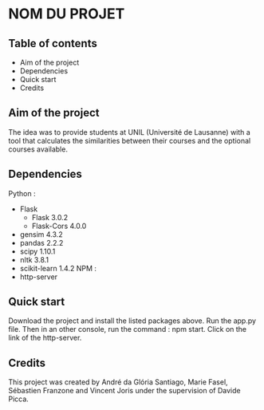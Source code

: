 # NOM DU PROJET

## Table of contents

- Aim of the project
- Dependencies
- Quick start
- Credits

## Aim of the project
The idea was to provide students at UNIL (Université de Lausanne) with a tool that calculates the similarities between their courses and the optional courses available.

## Dependencies
Python :
- Flask
    - Flask 3.0.2
    - Flask-Cors 4.0.0
- gensim 4.3.2
- pandas 2.2.2
- scipy 1.10.1
- nltk 3.8.1
- scikit-learn 1.4.2
NPM :
- http-server

## Quick start
Download the project and install the listed packages above. Run the app.py file. Then in an other console, run the command : npm start. Click on the link of the http-server.

## Credits
This project was created by André da Glória Santiago, Marie Fasel, Sébastien Franzone and Vincent Joris under the supervision of Davide Picca.
